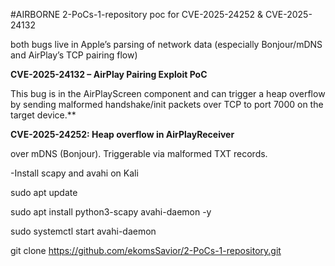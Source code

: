 #AIRBORNE 2-PoCs-1-repository
poc for CVE-2025-24252 &amp; CVE-2025-24132

both bugs live in Apple’s parsing of network data (especially Bonjour/mDNS and AirPlay’s TCP pairing flow)

**CVE-2025-24132 – AirPlay Pairing Exploit PoC**

This bug is in the AirPlayScreen component and can trigger a heap overflow by sending malformed handshake/init packets over TCP to port 7000 on the target device.**


**CVE-2025-24252: Heap overflow in AirPlayReceiver**

over mDNS (Bonjour). Triggerable via malformed TXT records.

-Install scapy and avahi on Kali

sudo apt update

sudo apt install python3-scapy avahi-daemon -y

sudo systemctl start avahi-daemon

git clone https://github.com/ekomsSavior/2-PoCs-1-repository.git




